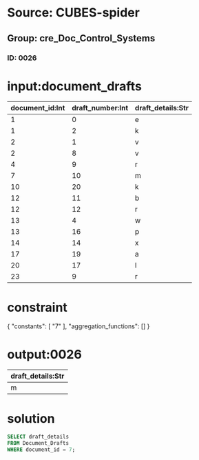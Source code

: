 # Source: CUBES-spider
## Group: cre_Doc_Control_Systems
### ID: 0026

# input:document_drafts

| document_id:Int | draft_number:Int | draft_details:Str |
|---|---|---|
| 1 | 0 | e |
| 1 | 2 | k |
| 2 | 1 | v |
| 2 | 8 | v |
| 4 | 9 | r |
| 7 | 10 | m |
| 10 | 20 | k |
| 12 | 11 | b |
| 12 | 12 | r |
| 13 | 4 | w |
| 13 | 16 | p |
| 14 | 14 | x |
| 17 | 19 | a |
| 20 | 17 | l |
| 23 | 9 | r |

# constraint

{
  "constants": [
    "7"
  ],
  "aggregation_functions": []
}

# output:0026

| draft_details:Str |
|---|
| m |

# solution

```sql
SELECT draft_details
FROM Document_Drafts
WHERE document_id = 7;
```
